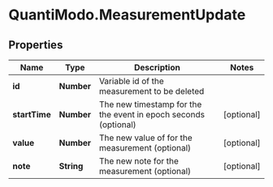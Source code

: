 # QuantiModo.MeasurementUpdate

## Properties
Name | Type | Description | Notes
------------ | ------------- | ------------- | -------------
**id** | **Number** | Variable id of the measurement to be deleted | 
**startTime** | **Number** | The new timestamp for the the event in epoch seconds (optional) | [optional] 
**value** | **Number** | The new value of for the measurement (optional) | [optional] 
**note** | **String** | The new note for the measurement (optional) | [optional] 


